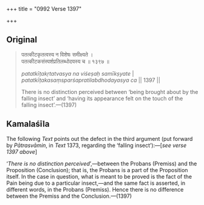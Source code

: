 +++
title = "0992 Verse 1397"

+++
## Original 
>
> पतत्कीटकृतत्वस्य न विशेषः समीक्ष्यते ।  
> पतत्कीटकसंस्पर्शप्रतिलब्धोदयस्य च ॥ १३९७ ॥ 
>
> *patatkīṭakṛtatvasya na viśeṣaḥ samīkṣyate* \|  
> *patatkīṭakasaṃsparśapratilabdhodayasya ca* \|\| 1397 \|\| 
>
> There is no distinction perceived between ‘being brought about by the falling insect’ and ‘having its appearance felt on the touch of the falling insect’.—(1397)



## Kamalaśīla

The following *Text* points out the defect in the third argument (put forward by *Pātrasvāmin*, in *Text* 1373, regarding the ‘falling insect’):—[*see verse 1397 above*]

‘*There is no distinction perceived*’,—between the Probans (Premiss) and the Proposition (Conclusion); that is, the Probans is a part of the Proposition itself. In the case in question, what is meant to be proved is the fact of the Pain being due to a particular insect,—and the same fact is asserted, in different words, in the Probans (Premiss). Hence there is no difference between the Premiss and the Conclusion.—(1397)


